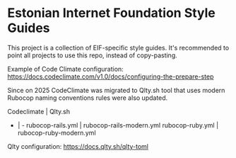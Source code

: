 # Estonian Internet Foundation Style Guides

This project is a collection of EIF-specific style guides. It's recommended to point all projects to use this repo, instead of copy-pasting.

Example of Code Climate configuration: https://docs.codeclimate.com/v1.0/docs/configuring-the-prepare-step

Since on 2025 CodeClimate was migrated to Qlty.sh tool that uses modern Rubocop naming conventions rules were also updated.

Codeclimate | Qlty.sh 
- | -
rubocop-rails.yml | rubocop-rails-modern.yml
rubocop-ruby.yml | rubocop-ruby-modern.yml

Qlty configuration: https://docs.qlty.sh/qlty-toml